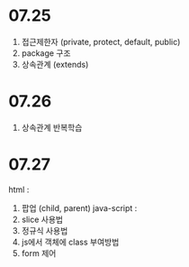 07.25
===
1. 접근제한자 (private, protect, default, public)
2. package 구조 
3. 상속관계 (extends)

07.26
===
1. 상속관계 반복학습


07.27
===
html : 
  1. 팝업 (child, parent)
java-script : 
  1. slice 사용법
  2. 정규식 사용법
  3. js에서 객체에 class 부여방법
  4. form 제어
